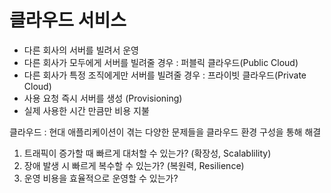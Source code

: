 # 클라우드 서비스
- 다른 회사의 서버를 빌려서 운영
- 다른 회사가 모두에게 서버를 빌려줄 경우 : 퍼블릭 클라우드(Public Cloud)
- 다른 회사가 특정 조직에게만 서버를 빌려줄 경우 : 프라이빗 클라우드(Private Cloud)
- 사용 요청 즉시 서버를 생성 (Provisioning)
- 실제 사용한 시간 만큼만 비용 지불

클라우드 : 현대 애플리케이션이 겪는 다양한 문제들을 클라우드 환경 구성을 통해 해결
1. 트래픽이 증가할 때 빠르게 대처할 수 있는가? (확장성, Scalablility)
2. 장애 발생 시 빠르게 복수할 수 있는가? (복원력, Resilience)
3. 운영 비용을 효율적으로 운영할 수 있는가?